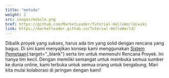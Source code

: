 ```yaml
---
title: "metoda"
weight: 2
src: images/mobile.png
href: https://github.com/MarketLeader/Tutorial-HelloWorld/wiki
link: https://marketleader.github.io/Tutorial-HelloWorld/
---
```

Dibalik proyek yang sukses, harus ada tim yang solid dengan rencana yang bagus. Di sini kami menyajikan konsep kami menggunakan [Sistem Pemetaan](https://chetabahana.github.io/threejs/){:target="_blank"} serta tim untuk memenuhi Rencana Proyek. Ini hanya tim kecil. Dengan memiliki semangat untuk membuka semua sumber ke dunia online, kami terbuka untuk semua orang untuk bergabung. Mari kita mulai kolaborasi di jaringan dengan kami!
